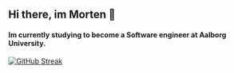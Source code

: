 ## Hi there, im Morten 👋
#### Im currently studying to become a Software engineer at Aalborg University.

[![GitHub Streak](http://github-readme-streak-stats.herokuapp.com?user=FlunkyHD&theme=monokai&date_format=j%20M%5B%20Y%5D)](https://git.io/streak-stats)

